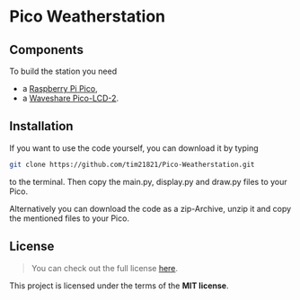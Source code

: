 # Pico Weatherstation

## Components

To build the station you need

* a [Raspberry Pi Pico](https://www.raspberrypi.com/products/raspberry-pi-pico/),
* a [Waveshare Pico-LCD-2](https://www.waveshare.com/pico-lcd-2.htm).

## Installation

If you want to use the code yourself, you can download it by typing 
```bash
git clone https://github.com/tim21821/Pico-Weatherstation.git
``` 
to the terminal. Then copy the main.py, display.py and draw.py files 
to your Pico.

Alternatively you can download the code as a zip-Archive, unzip it and
copy the mentioned files to your Pico.

## License

> You can check out the full license [here](https://github.com/tim21821/Pico-Weatherstation/blob/main/LICENSE).

This project is licensed under the terms of the **MIT license**.
